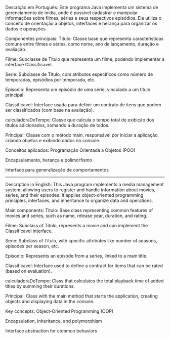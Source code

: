 Descrição em Português:
Este programa Java implementa um sistema de gerenciamento de mídia, onde é possível cadastrar e manipular informações sobre filmes, séries e seus respectivos episódios. Ele utiliza o conceito de orientação a objetos, interfaces e herança para organizar os dados e operações.

Componentes principais:
Titulo: Classe base que representa características comuns entre filmes e séries, como nome, ano de lançamento, duração e avaliação.

Filme: Subclasse de Titulo que representa um filme, podendo implementar a interface Classificavel.

Serie: Subclasse de Titulo, com atributos específicos como número de temporadas, episódios por temporada, etc.

Episodio: Representa um episódio de uma série, vinculado a um título principal.

Classificavel: Interface usada para definir um contrato de itens que podem ser classificados (com base na avaliação).

calculadoraDeTempo: Classe que calcula o tempo total de exibição dos títulos adicionados, somando a duração de todos.

Principal: Classe com o método main, responsável por iniciar a aplicação, criando objetos e exibindo dados no console.

Conceitos aplicados:
Programação Orientada a Objetos (POO)

Encapsulamento, herança e polimorfismo

Interface para generalização de comportamentos

--------------------------------------------------------------------------------------------------------

Description in English:
This Java program implements a media management system, allowing users to register and handle information about movies, series, and their episodes. It applies object-oriented programming principles, interfaces, and inheritance to organize data and operations.

Main components:
Titulo: Base class representing common features of movies and series, such as name, release year, duration, and rating.

Filme: Subclass of Titulo, represents a movie and can implement the Classificavel interface.

Serie: Subclass of Titulo, with specific attributes like number of seasons, episodes per season, etc.

Episodio: Represents an episode from a series, linked to a main title.

Classificavel: Interface used to define a contract for items that can be rated (based on evaluation).

calculadoraDeTempo: Class that calculates the total playback time of added titles by summing their durations.

Principal: Class with the main method that starts the application, creating objects and displaying data in the console.

Key concepts:
Object-Oriented Programming (OOP)

Encapsulation, inheritance, and polymorphism

Interface abstraction for common behaviors
